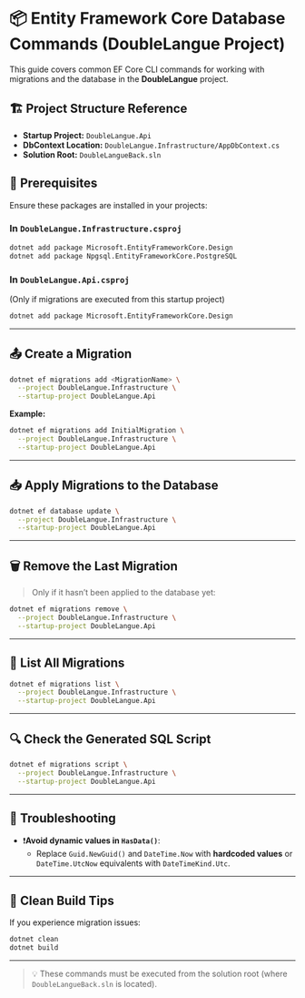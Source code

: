 # 📦 Entity Framework Core Database Commands (DoubleLangue Project)

This guide covers common EF Core CLI commands for working with migrations and the database in the **DoubleLangue** project.

## 🏗️ Project Structure Reference

- **Startup Project:** `DoubleLangue.Api`
- **DbContext Location:** `DoubleLangue.Infrastructure/AppDbContext.cs`
- **Solution Root:** `DoubleLangueBack.sln`

## 📌 Prerequisites

Ensure these packages are installed in your projects:

### In `DoubleLangue.Infrastructure.csproj`
```bash
dotnet add package Microsoft.EntityFrameworkCore.Design
dotnet add package Npgsql.EntityFrameworkCore.PostgreSQL
```

### In `DoubleLangue.Api.csproj`
(Only if migrations are executed from this startup project)

```bash
dotnet add package Microsoft.EntityFrameworkCore.Design
```

---

## 📤 Create a Migration

```bash
dotnet ef migrations add <MigrationName> \
  --project DoubleLangue.Infrastructure \
  --startup-project DoubleLangue.Api
```

**Example:**
```bash
dotnet ef migrations add InitialMigration \
  --project DoubleLangue.Infrastructure \
  --startup-project DoubleLangue.Api
```

---

## 📥 Apply Migrations to the Database

```bash
dotnet ef database update \
  --project DoubleLangue.Infrastructure \
  --startup-project DoubleLangue.Api
```

---

## 🗑️ Remove the Last Migration

> Only if it hasn’t been applied to the database yet:

```bash
dotnet ef migrations remove \
  --project DoubleLangue.Infrastructure \
  --startup-project DoubleLangue.Api
```

---

## 📃 List All Migrations

```bash
dotnet ef migrations list \
  --project DoubleLangue.Infrastructure \
  --startup-project DoubleLangue.Api
```

---

## 🔍 Check the Generated SQL Script

```bash
dotnet ef migrations script \
  --project DoubleLangue.Infrastructure \
  --startup-project DoubleLangue.Api
```

---

## 🔧 Troubleshooting

- ❗**Avoid dynamic values in `HasData()`**:
  - Replace `Guid.NewGuid()` and `DateTime.Now` with **hardcoded values** or `DateTime.UtcNow` equivalents with `DateTimeKind.Utc`.

---

## 🧼 Clean Build Tips

If you experience migration issues:
```bash
dotnet clean
dotnet build
```

---

> 💡 These commands must be executed from the solution root (where `DoubleLangueBack.sln` is located).
